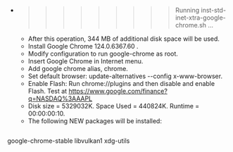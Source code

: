 * >>>>>>>>> Running inst-std-inet-xtra-google-chrome.sh ...
  * After this operation, 344 MB of additional disk space will be used.
  * Install Google Chrome 124.0.6367.60 .
  * Modify configuration to run google-chrome as root.
  * Insert Google Chrome in Internet menu.
  * Add google chrome alias, chrome.
  * Set default browser: update-alternatives --config x-www-browser.
  * Enable Flash: Run chrome://plugins and then disable and enable Flash. Test at https://www.google.com/finance?q=NASDAQ%3AAAPL
  * Disk size = 5329032K. Space Used = 440824K. Runtime = 00:00:00:10.
  * The following NEW packages will be installed:
  ```bash
google-chrome-stable libvulkan1 xdg-utils
  ```
